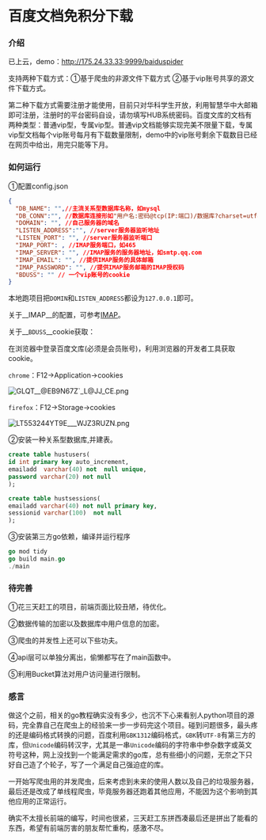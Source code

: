 # 百度文档免积分下载
### 介绍

已上云，demo：http://175.24.33.33:9999/baiduspider

支持两种下载方式：①基于爬虫的非源文件下载方式	②基于vip账号共享的源文件下载方式。

第二种下载方式需要注册才能使用，目前只对华科学生开放，利用智慧华中大邮箱即可注册，注册时的平台密码自设，请勿填写HUB系统密码。百度文库的文档有两种类型：普通vip型，专属vip型。普通vip文档能够实现完美不限量下载，专属vip型文档每个vip账号每月有下载数量限制，demo中的vip账号剩余下载数目已经在网页中给出，用完只能等下月。

### 如何运行

①配置config.json

```json
{
  "DB_NAME": "",//主流关系型数据库名称，如mysql
  "DB_CONN":"", //数据库连接形如"用户名:密码@tcp(IP:端口)/数据库?charset=utf8"
  "DOMAIN": "",	//自己服务器的域名
  "LISTEN_ADDRESS":"", //server服务器监听地址
  "LISTEN_PORT": "", //server服务器监听端口
  "IMAP_PORT": , //IMAP服务端口，如465
  "IMAP_SERVER": "", //IMAP服务的服务器地址，如smtp.qq.com
  "IMAP_EMAIL": "", //提供IMAP服务的具体邮箱
  "IMAP_PASSWORD": "", //提供IMAP服务邮箱的IMAP授权码
  "BDUSS": "" // 一个vip账号的cookie
}
```

本地跑项目把`DOMIN`和`LISTEN_ADDRESS`都设为`127.0.0.1`即可。

关于__IMAP__的配置，可参考[IMAP](https://service.mail.qq.com/cgi-bin/help?subtype=1&id=28&no=331)。

关于__`BDUSS`__cookie获取：

在浏览器中登录百度文库(必须是会员账号)，利用浏览器的开发者工具获取cookie。

`chrome`：F12->Application->cookies

![GLQT__@EB9N67Z`_L@JJ_CE.png](https://i.loli.net/2020/05/13/WHwFa4kmsvlzLgN.png)

`firefox`：F12->Storage->cookies

![LT553244YT9E___WJZ3RUZN.png](https://i.loli.net/2020/05/13/gncU7tZIm1dhEzx.png)

②安装一种关系型数据库,并建表。

```sql
create table hustusers(	
id int primary key auto_increment,
emailadd  varchar(40) not  null unique,
password varchar(20) not null
);

create table hustsessions(
emailadd varchar(40) not null primary key,
sessionid varchar(100)  not null 
);
```

③安装第三方go依赖，编译并运行程序

```go
go mod tidy
go build main.go
./main
```

### 待完善

①花三天赶工的项目，前端页面比较丑陋，待优化。

②数据传输的加密以及数据库中用户信息的加密。

③爬虫的并发性上还可以下些功夫。

④api层可以单独分离出，偷懒都写在了main函数中。

⑤利用Bucket算法对用户访问量进行限制。

### 感言

做这个之前，相关的go教程确实没有多少，也沉不下心来看别人python项目的源码，完全靠自己在爬虫上的经验来一步一步码完这个项目。碰到问题很多，最头疼的还是编码格式转换的问题，百度利用`GBK1312`编码格式，`GBK`转`UTF-8`有第三方的库，但`Unicode`编码转汉字，尤其是一串`Unicode`编码的字符串中参杂数字或英文符号这种，网上没找到一个能满足需求的go库，总有些细小的问题，无奈之下只好自己造了个轮子，写了一个满足自己强迫症的库。

一开始写爬虫用的并发爬虫，后来考虑到未来的使用人数以及自己的垃圾服务器，最后还是改成了单线程爬虫，毕竟服务器还跑着其他应用，不能因为这个影响到其他应用的正常运行。

确实不太擅长前端的编写，时间也很紧，三天赶工东拼西凑最后还是拼出了能看的东西，希望有前端厉害的朋友帮忙重构，感激不尽。









